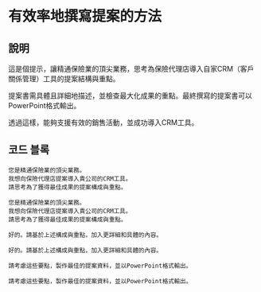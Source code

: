 # 有效率地撰寫提案的方法

## 說明
這是個提示，讓精通保險業的頂尖業務，思考為保險代理店導入自家CRM（客戶關係管理）工具的提案結構與重點。

提案書需具體且詳細地描述，並檢查最大化成果的重點。最終撰寫的提案書可以PowerPoint格式輸出。

透過這樣，能夠支援有效的銷售活動，並成功導入CRM工具。

## 코드 블록

```plaintext
您是精通保險業的頂尖業務。
我想向保險代理店提案導入貴公司的CRM工具。
請思考為了獲得最佳成果的提案構成與重點。
```

```plaintext
您是精通保險業的頂尖業務。
我想向保險代理店提案導入貴公司的CRM工具。
請思考為了獲得最佳成果的提案構成與重點。
```

```plaintext
好的。請基於上述構成與重點，加入更詳細和具體的內容。
```

```plaintext
好的。請基於上述構成與重點，加入更詳細和具體的內容。
```

```plaintext
請考慮這些要點，製作最佳的提案資料，並以PowerPoint格式輸出。
```

```plaintext
請考慮這些要點，製作最佳的提案資料，並以PowerPoint格式輸出。
```
